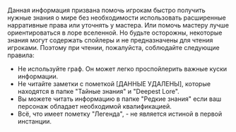 Данная информация призвана помочь игрокам быстро получить нужные знания о мире без необходимости использовать расширенные нарративные права или уточнять у мастера. Или помочь мастеру лучше ориентироваться в лоре вселенной. Но будьте осторожны, некоторые знания могут содержать спойлеры и не предназначены для чтения игроками. Поэтому при чтении, пожалуйста, соблюдайте следующие правила:
- Не используйте граф. Он может легко проспойлерить важные куски информации.
- Не читайте заметки с пометкой [ДАННЫЕ УДАЛЕНЫ], которые находятся в папке "Тайные знания" и "Deepest Lore".
- Вы можете читать информацию в папке "Редкие знания" если ваш персонаж обладает необходимой квалификацией.
- Всё, что имеет пометку "Легенда", - не является истиной в первой инстанции.